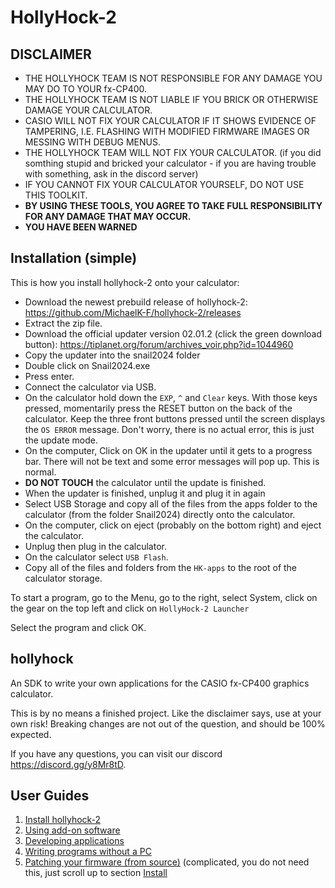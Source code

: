 # HollyHock-2

## DISCLAIMER
- THE HOLLYHOCK TEAM IS NOT RESPONSIBLE FOR ANY DAMAGE YOU MAY DO TO YOUR fx-CP400.  
- THE HOLLYHOCK TEAM IS NOT LIABLE IF YOU BRICK OR OTHERWISE DAMAGE YOUR CALCULATOR.  
- CASIO WILL NOT FIX YOUR CALCULATOR IF IT SHOWS EVIDENCE OF TAMPERING, I.E. FLASHING WITH MODIFIED FIRMWARE IMAGES OR MESSING WITH DEBUG MENUS.  
- THE HOLLYHOCK TEAM WILL NOT FIX YOUR CALCULATOR.  (if you did somthing stupid and bricked your calculator - if you are having trouble with something, ask in the discord server)
- IF YOU CANNOT FIX YOUR CALCULATOR YOURSELF, DO NOT USE THIS TOOLKIT.  
- **BY USING THESE TOOLS, YOU AGREE TO TAKE FULL RESPONSIBILITY FOR ANY DAMAGE THAT MAY OCCUR.**  
- **YOU HAVE BEEN WARNED**

## Installation (simple)
This is how you install hollyhock-2 onto your calculator:
- Download the newest prebuild release of hollyhock-2: https://github.com/MichaelK-F/hollyhock-2/releases
- Extract the zip file.
- Download the official updater version 02.01.2 (click the green download button): https://tiplanet.org/forum/archives_voir.php?id=1044960
- Copy the updater into the snail2024 folder
- Double click on Snail2024.exe
- Press enter.
- Connect the calculator via USB.
- On the calculator hold down the `EXP`, `^` and `Clear` keys. With those keys pressed, momentarily press the RESET button on the back of the calculator. Keep the three front buttons pressed until the screen displays the `OS ERROR` message. Don't worry, there is no actual error, this is just the update mode.
- On the computer, Click on OK in the updater until it gets to a progress bar. There will not be text and some error messages will pop up. This is normal. 
- __DO NOT TOUCH__ the calculator until the update is finished.
- When the updater is finished, unplug it and plug it in again
- Select USB Storage and copy all of the files from the apps folder to the calculator (from the folder Snail2024) directly onto the calculator.
- On the computer, click on eject (probably on the bottom right) and eject the calculator.
- Unplug then plug in the calculator.
- On the calculator select `USB Flash`.
- Copy all of the files and folders from the `HK-apps` to the root of the calculator storage.

To start a program, go to the Menu, go to the right, select System, click on the gear on the top left and click on `HollyHock-2 Launcher`

Select the program and click OK.


## hollyhock
An SDK to write your own applications for the CASIO fx-CP400 graphics calculator.

This is by no means a finished project. Like the disclaimer says, use at your own risk! Breaking changes are not out of the question, and should be 100% expected.

If you have any questions, you can visit our discord https://discord.gg/y8Mr8tD.

## User Guides
1. [Install hollyhock-2](#installation-simple)
2. [Using add-on software](doc/user/using.md)
3. [Developing applications](doc/user/developing.md)
4. [Writing programs without a PC](doc/user/exec.md)
5. [Patching your firmware (from source)](doc/user/patching.md) (complicated, you do not need this, just scroll up to section [Install](#installation-simple)


